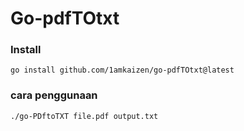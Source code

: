 # Go-pdfTOtxt

### Install
```
go install github.com/1amkaizen/go-pdfTOtxt@latest
```

### cara penggunaan 
```
./go-PDftoTXT file.pdf output.txt
```
